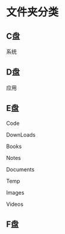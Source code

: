 # 文件夹分类

## C盘

系统

## D盘

应用

## E盘

Code

DownLoads

Books

Notes

Documents

Temp

Images

Videos

## F盘

